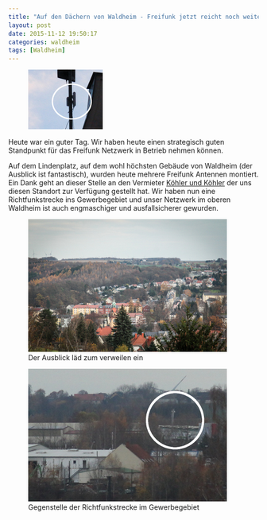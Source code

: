 ```yaml
---
title: "Auf den Dächern von Waldheim - Freifunk jetzt reicht noch weiter"
layout: post
date: 2015-11-12 19:50:17   
categories: waldheim
tags: [Waldheim]
---
```

<figure class="figure pull-right m-l m-b">
  <img src="/img/lindenplatz1-news/IMG_4302thumb2.jpg" class="img-responsive">
</figure>

Heute war ein guter Tag. Wir haben heute einen strategisch guten Standpunkt für das Freifunk Netzwerk in Betrieb nehmen können.

Auf dem Lindenplatz, auf dem wohl höchsten Gebäude von Waldheim (der Ausblick ist fantastisch), wurden
heute mehrere Freifunk Antennen montiert. Ein Dank geht an dieser Stelle an den Vermieter [Köhler und Köhler](http://www.köhler-köhler.de) der uns diesen Standort zur Verfügung gestellt hat.
Wir haben nun eine Richtfunkstrecke ins Gewerbegebiet und unser Netzwerk im oberen Waldheim ist auch engmaschiger und ausfallsicherer gewurden.

<figure class="figure">
  <a href="/img/lindenplatz1-news/IMG_4261klein.jpg">
    <img src="/img/lindenplatz1-news/IMG_4261_thumb.jpg" class="img-thumbnail img-responsive">
  </a>
  <figcaption class="figure-caption">
  Der Ausblick läd zum verweilen ein
  </figcaption>
</figure>

<figure class="figure">
  <a href="/img/lindenplatz1-news/IMG_4287.JPG">
    <img src="/img/lindenplatz1-news/IMG_4287_thumb.JPG" class="img-thumbnail img-responsive">
  </a>
  <figcaption class="figure-caption text-right">
  Gegenstelle der Richtfunkstrecke im Gewerbegebiet
  </figcaption>
</figure>

